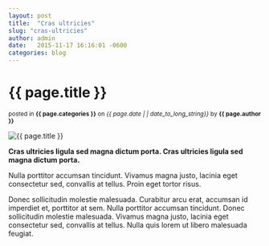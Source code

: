 ```yaml
---
layout: post
title:  "Cras ultricies"
slug: "cras-ultricies"
author: admin
date:   2015-11-17 16:16:01 -0600
categories: blog
---
```

<div class="post">
<h1>{{ page.title }}</h1>
<p>
    <small>
        posted in <strong>{{ page.categories }}</strong>
        on <em class="highlight">{{ page.date | | date_to_long_string}}</em>
        by <strong>{{ page.author }}</strong>
    </small>
</p>

<img src="/images/posts/{{ page.slug }}.jpg" class="post-image" alt="{{ page.title }}">
<p>
    <strong>Cras ultricies ligula sed magna dictum porta. Cras ultricies ligula sed magna dictum porta.</strong>
</p>
<p>
    Nulla porttitor accumsan tincidunt. Vivamus magna justo, lacinia eget consectetur sed, convallis at tellus. Proin eget tortor risus.
</p>
<p>
    Donec sollicitudin molestie malesuada. Curabitur arcu erat, accumsan id imperdiet et, porttitor at sem. Nulla porttitor accumsan tincidunt. Donec sollicitudin molestie malesuada. Vivamus magna justo, lacinia eget consectetur sed, convallis at tellus. Nulla quis lorem ut libero malesuada feugiat.
</p>
<div>
